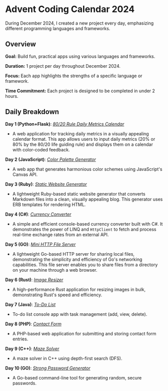 # **Advent Coding Calendar 2024**

During December 2024, I created a new project every day, emphasizing different programming languages and frameworks.

## **Overview**

**Goal:** Build fun, practical apps using various languages and frameworks.

**Duration:** 1 project per day throughout December 2024.

**Focus:** Each app highlights the strengths of a specific language or framework.

**Time Commitment:** Each project is designed to be completed in under 2 hours.

## **Daily Breakdown**

**Day 1 (Python+Flask)**: [*80/20 Rule Daily Metrics Calendar*](https://github.com/rusuraluca/advent-2024/tree/main/day1)

- A web application for tracking daily metrics in a visually appealing calendar format. This app allows users to input daily metrics (20% or 80% by the 80/20 life guiding rule) and displays them on a calendar with color-coded feedback.

**Day 2 (JavaScript)**: [*Color Palette Generator*](https://github.com/rusuraluca/advent-2024/tree/main/day2)

- A web app that generates harmonious color schemes using JavaScript's Canvas API.

**Day 3 (Ruby)**: [*Static Website Generator*](https://github.com/rusuraluca/advent-2024/tree/main/day3)

- A lightweight Ruby-based static website generator that converts Markdown files into a clean, visually appealing blog. This generator uses ERB templates for rendering HTML.

**Day 4 (C#)**: [*Currency Converter*](https://github.com/rusuraluca/advent-2024/tree/main/day4)

- A simple and efficient console-based currency converter built with C#. It demonstrates the power of LINQ and `HttpClient` to fetch and process real-time exchange rates from an external API.

**Day 5 (GO)**: [*Mini HTTP File Server*](https://github.com/rusuraluca/advent-2024/tree/main/day5)

- A lightweight Go-based HTTP server for sharing local files, demonstrating the simplicity and efficiency of Go's networking capabilities. This file server enables you to share files from a directory on your machine through a web browser.

**Day 6 (Rust)**: [*Image Resizer*](https://github.com/rusuraluca/advent-2024/tree/main/day6)

- A high-performance Rust application for resizing images in bulk, demonstrating Rust's speed and efficiency.

**Day 7 (Java)**: [*To-Do List*](https://github.com/rusuraluca/advent-2024/tree/main/day7)

- To-do list console app with task management (add, view, delete).

**Day 8 (PHP)**: [*Contact Form*](https://github.com/rusuraluca/advent-2024/tree/main/day8)

- A PHP-based web application for submitting and storing contact form entries.


**Day 9 (C++)**: [*Maze Solver*](https://github.com/rusuraluca/advent-2024/tree/main/day9)

- A maze solver in C++ using depth-first search (DFS).

**Day 10 (GO)**: [*Strong Password Generator*](https://github.com/rusuraluca/advent-2024/tree/main/day10)

- A Go-based command-line tool for generating random, secure passwords. 